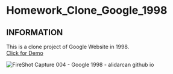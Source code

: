 # Homework_Clone_Google_1998
## INFORMATION
This is a clone project of Google Website in 1998.  
[Click for Demo](https://alidarcan.github.io/Homework_Clone_Google_1998/)  

![FireShot Capture 004 - Google 1998 - alidarcan github io](https://user-images.githubusercontent.com/99339675/162569870-9bbef352-e878-4201-9315-a50056caa774.png)



